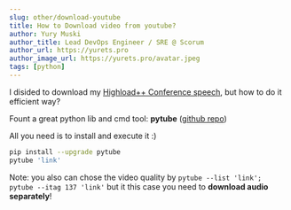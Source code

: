 ```yaml
---
slug: other/download-youtube
title: How to Download video from youtube?
author: Yury Muski
author_title: Lead DevOps Engineer / SRE @ Scorum
author_url: https://yurets.pro
author_image_url: https://yurets.pro/avatar.jpeg
tags: [python]
---
```


I disided to download my [Highload++ Conference speech](https://www.youtube.com/watch?v=5Qld5krWjvQ&list=PLW-NZsw8bcdJQEcYyTEQNTTnY775l_yW0), but how to do it efficient way?

Fount a great python lib and cmd tool: **pytube** ([github repo](https://github.com/pytube/pytube))

All you need is to install and execute it :)
```sh
pip install --upgrade pytube
pytube 'link'
```

Note: you also can chose the video quality by `pytube --list 'link'; pytube --itag 137 'link'` but it this case you need to **download audio separately**!